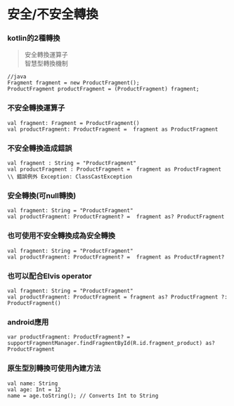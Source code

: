 # 安全/不安全轉換

### kotlin的2種轉換
> 安全轉換運算子  
> 智慧型轉換機制

	//java
	Fragment fragment = new ProductFragment();
	ProductFragment productFragment = (ProductFragment) fragment;

### 不安全轉換運算子
	val fragment: Fragment = ProductFragment()
	val productFragment: ProductFragment =  fragment as ProductFragment

### 不安全轉換造成錯誤
	val fragment : String = "ProductFragment"
	val productFragment : ProductFragment =  fragment as ProductFragment
	\\ 錯誤例外 Exception: ClassCastException
	
### 安全轉換(可null轉換)
	val fragment: String = "ProductFragment"
	val productFragment: ProductFragment? =  fragment as? ProductFragment

### 也可使用不安全轉換成為安全轉換
	val fragment: String = "ProductFragment"
	val productFragment: ProductFragment? =  fragment as ProductFragment?

### 也可以配合Elvis operator
	val fragment: String = "ProductFragment"
	val productFragment: ProductFragment = fragment as? ProductFragment ?: ProductFragment()

### android應用
	var productFragment: ProductFragment? = supportFragmentManager.findFragmentById(R.id.fragment_product) as? ProductFragment
	
### 原生型別轉換可使用內建方法
	val name: String
	val age: Int = 12
	name = age.toString(); // Converts Int to String


